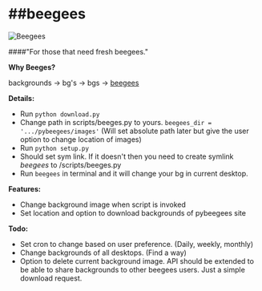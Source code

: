 ##beegees
=======
![Beegees](http://sebastiandieser.com/dev/beegees/logo-beegees.jpg)

####"For those that need fresh beegees."

**Why Beeges?**

backgrounds -> bg's -> bgs -> [beegees](https://www.youtube.com/watch?v=I_izvAbhExY "Beegees")

**Details:**

- Run `python download.py`
- Change path in scripts/beeges.py to yours. `beegees_dir = '.../pybeegees/images'` (Will set absolute path later but give the user option to change location of images)
- Run `python setup.py`
- Should set sym link. If it doesn't then you need to create symlink *beegees* to /scripts/beeges.py
- Run `beegees` in terminal and it will change your bg in current desktop.

**Features:**

- Change background image when script is invoked
- Set location and option to download backgrounds of pybeegees site

**Todo:**

- Set cron to change based on user preference. (Daily, weekly, monthly)
- Change backgrounds of all desktops. (Find a way)
- Option to delete current background image. API should be extended to be able to share backgrounds to other beegees users. Just a simple download request.